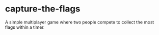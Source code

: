 # capture-the-flags
A simple multiplayer game where two people compete to collect the most flags within a timer.
